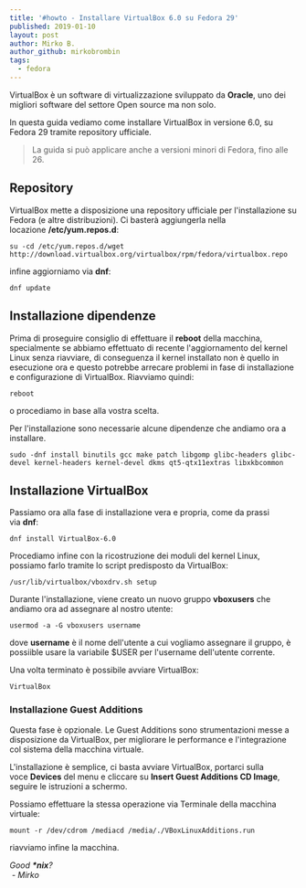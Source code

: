 ```yaml
---
title: '#howto - Installare VirtualBox 6.0 su Fedora 29'
published: 2019-01-10
layout: post
author: Mirko B.
author_github: mirkobrombin
tags:
  - fedora
---
```

<p>VirtualBox è un software di virtualizzazione sviluppato da <strong>Oracle</strong>, uno dei migliori software del settore Open source ma&nbsp;non solo.</p><p>In questa guida vediamo come installare VirtualBox in versione 6.0, su Fedora 29 tramite repository ufficiale.</p><blockquote><p>La guida si può applicare anche a versioni minori di Fedora, fino alle 26.</p></blockquote><h2>Repository</h2><p>VirtualBox mette a disposizione una repository ufficiale per l'installazione su Fedora (e altre distribuzioni). Ci basterà aggiungerla nella locazione&nbsp;<strong>/etc/yum.repos.d</strong>:</p><pre><code>su -cd /etc/yum.repos.d/wget http://download.virtualbox.org/virtualbox/rpm/fedora/virtualbox.repo</code></pre><p>infine aggiorniamo via <strong>dnf</strong>:</p><pre><code>dnf update</code></pre><h2>Installazione dipendenze</h2><p>Prima di proseguire consiglio di effettuare il <strong>reboot</strong> della macchina, specialmente se abbiamo effettuato di recente l'aggiornamento del kernel Linux senza riavviare, di conseguenza il kernel installato non è quello in esecuzione ora e questo potrebbe arrecare problemi in fase di installazione e configurazione di VirtualBox. Riavviamo quindi:</p><pre><code>reboot</code></pre><p>o procediamo in base alla vostra scelta.</p><p>Per&nbsp;l'installazione sono necessarie alcune dipendenze che andiamo ora a installare.</p><pre><code>sudo -dnf install binutils gcc make patch libgomp glibc-headers glibc-devel kernel-headers kernel-devel dkms qt5-qtx11extras libxkbcommon</code></pre><h2>Installazione VirtualBox</h2><p>Passiamo ora alla fase di installazione vera e propria, come da prassi via&nbsp;<strong>dnf</strong>:</p><pre><code>dnf install VirtualBox-6.0</code></pre><p>Procediamo infine con la ricostruzione dei moduli del kernel Linux, possiamo farlo tramite lo script predisposto da VirtualBox:</p><pre><code>/usr/lib/virtualbox/vboxdrv.sh setup</code></pre><p>Durante l'installazione, viene creato un nuovo gruppo&nbsp;<strong>vboxusers</strong>&nbsp;che andiamo ora ad assegnare al nostro utente:</p><pre><code>usermod -a -G vboxusers username</code></pre><p>dove&nbsp;<strong>username</strong>&nbsp;è il nome dell'utente a cui vogliamo assegnare il gruppo, è possiible usare la variabile $USER per l'username dell'utente corrente.</p><p>Una volta terminato è possibile avviare VirtualBox:</p><pre><code>VirtualBox</code></pre><h3>Installazione Guest Additions</h3><p>Questa fase è opzionale. Le Guest Additions sono strumentazioni messe a disposizione da VirtualBox, per migliorare le performance e l'integrazione col sistema della macchina virtuale.</p><p>L'installazione è semplice, ci basta avviare VirtualBox, portarci sulla voce&nbsp;<strong>Devices</strong>&nbsp;del menu e cliccare su&nbsp;<strong>Insert Guest Additions CD Image</strong>, seguire le istruzioni a schermo.</p><p>Possiamo effettuare la stessa operazione via Terminale della macchina virtuale:</p><pre><code>mount -r /dev/cdrom /mediacd /media/./VBoxLinuxAdditions.run </code></pre><p>riavviamo infine la macchina.</p><p><em>Good&nbsp;<strong>*nix</strong>?</em><br /><em>&nbsp;- Mirko</em></p>